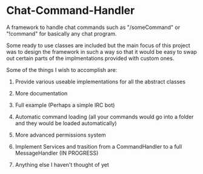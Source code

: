Chat-Command-Handler
====================

A framework to handle chat commands such as "/someCommand" or "!command" for basically any chat program.

Some ready to use classes are included but the main focus of this project was to design the framework in such a way so that it would be easy to swap out certain parts of the implmentations provided with custom ones. 

Some of the things I wish to accomplish are:

1) Provide various useable implementations for all the abstract classes

2) More documentation

3) Full example (Perhaps a simple IRC bot)

4) Automatic command loading (all your commands would go into a folder and they would be loaded automatically)

5) More advanced permissions system

6) Implement Services and trasition from a CommandHandler to a full MessageHandler (IN PROGRESS)

7) Anything else I haven't thought of yet
